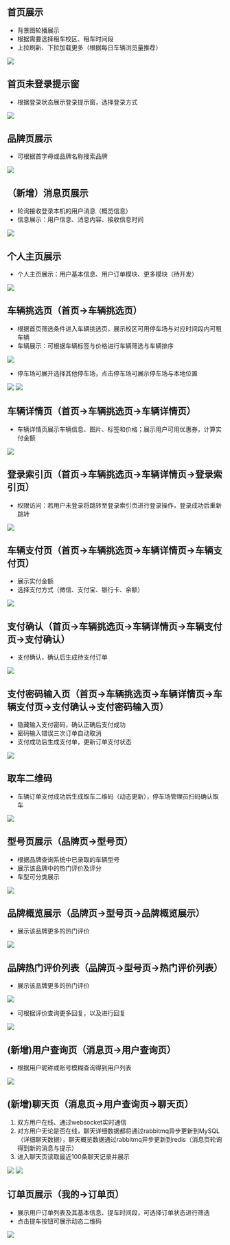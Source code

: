 ## 首页展示
- 背景图轮播展示
- 根据需要选择租车校区、租车时间段
- 上拉刷新、下拉加载更多（根据每日车辆浏览量推荐）

<img src="https://lingbao-crisps.cn/static/readme/sy.png"  style="max-width:220px;height:auto;">

## 首页未登录提示窗
- 根据登录状态展示登录提示窗，选择登录方式

<img src="https://lingbao-crisps.cn/static/readme/dltsc.png"  style="max-width:220px;height:auto;">

## 品牌页展示
- 可根据首字母或品牌名称搜索品牌

<img src="https://lingbao-crisps.cn/static/readme/pp.png"  style="max-width:220px;height:auto;">

## （__新增__）消息页展示
- 轮询接收登录本机的用户消息（概览信息）
- 信息展示：用户信息、消息内容、接收信息时间

<img src="https://lingbao-crisps.cn/static/readme/xxy.png"  style="max-width:220px;height:auto;">

## 个人主页展示
- 个人主页展示：用户基本信息、用户订单模块、更多模块（待开发）

<img src="https://lingbao-crisps.cn/static/readme/wd.png"  style="max-width:220px;height:auto;">

## 车辆挑选页（首页->车辆挑选页）
- 根据首页筛选条件进入车辆挑选页，展示校区可用停车场与对应时间段内可租车辆
- 车辆展示：可根据车辆标签与价格进行车辆筛选与车辆排序

<img src="https://lingbao-crisps.cn/static/readme/tx.png"  style="max-width:220px;height:auto;">

- 停车场可展开选择其他停车场，点击停车场可展示停车场与本地位置

<img src="https://lingbao-crisps.cn/static/readme/txtcc.png"  style="max-width:220px;height:auto;">
<img src="https://lingbao-crisps.cn/static/readme/txtccwz.png"  style="max-width:220px;height:auto;">

## 车辆详情页（首页->车辆挑选页->车辆详情页）
- 车辆详情页展示车辆信息、图片、标签和价格；展示用户可用优惠券，计算实付金额

<img src="https://lingbao-crisps.cn/static/readme/clxq.png"  style="max-width:220px;height:auto;">

## 登录索引页（首页->车辆挑选页->车辆详情页->登录索引页）
- 权限访问：若用户未登录将跳转至登录索引页进行登录操作，登录成功后重新跳转

<img src="https://lingbao-crisps.cn/static/readme/dltzy.png"  style="max-width:220px;height:auto;">

## 车辆支付页（首页->车辆挑选页->车辆详情页->车辆支付页）
- 展示实付金额
- 选择支付方式（微信、支付宝、银行卡、余额）

<img src="https://lingbao-crisps.cn/static/readme/zfxz.png"  style="max-width:220px;height:auto;">

## 支付确认（首页->车辆挑选页->车辆详情页->车辆支付页->支付确认）
- 支付确认，确认后生成待支付订单

<img src="https://lingbao-crisps.cn/static/readme/zfqr.png"  style="max-width:220px;height:auto;">

## 支付密码输入页（首页->车辆挑选页->车辆详情页->车辆支付页->支付确认->支付密码输入页）
- 隐藏输入支付密码，确认正确后支付成功
- 密码输入错误三次订单自动取消
- 支付成功后生成支付单，更新订单支付状态

<img src="https://lingbao-crisps.cn/static/readme/zfmm.png"  style="max-width:220px;height:auto;">

## 取车二维码
- 车辆订单支付成功后生成取车二维码（动态更新），停车场管理员扫码确认取车

<img src="https://lingbao-crisps.cn/static/readme/qcewm.png"  style="max-width:220px;height:auto;">

## 型号页展示（品牌页->型号页）
- 根据品牌查询系统中已录取的车辆型号
- 展示该品牌中的热门评价及评分
- 车型可分类展示

<img src="https://lingbao-crisps.cn/static/readme/xh.png"  style="max-width:220px;height:auto;">

## 品牌概览展示（品牌页->型号页->品牌概览展示）
- 展示该品牌更多的热门评价

<img src="https://lingbao-crisps.cn/static/readme/ppjs.png"  style="max-width:220px;height:auto;">

## 品牌热门评价列表（品牌页->型号页->热门评价列表）
- 展示该品牌更多的热门评价

<img src="https://lingbao-crisps.cn/static/readme/pppl.png"  style="max-width:220px;height:auto;">

- 可根据评价查询更多回复，以及进行回复

<img src="https://lingbao-crisps.cn/static/readme/plhf.png"  style="max-width:220px;height:auto;">

## (__新增__)用户查询页（消息页->用户查询页）
- 根据用户昵称或账号模糊查询得到用户列表

<img src="https://lingbao-crisps.cn/static/readme/yhcx.png"  style="max-width:220px;height:auto;">

## (__新增__)聊天页（消息页->用户查询页->聊天页）
1. 双方用户在线、通过websocket实时通信
2. 对方用户无论是否在线，聊天详细数据都将通过rabbitmq异步更新到MySQL（详细聊天数据），聊天概览数据通过rabbitmq异步更新到redis（消息页轮询得到新的消息与提示）
3. 进入聊天页读取最近100条聊天记录并展示

<img src="https://lingbao-crisps.cn/static/readme/lty.png"  style="max-width:220px;height:auto;">
<img src="https://lingbao-crisps.cn/static/readme/lty2.png"  style="max-width:220px;height:auto;">

## 订单页展示（我的->订单页）
- 展示用户订单列表及其基本信息、提车时间段，可选择订单状态进行筛选
- 点击提车按钮可展示动态二维码

<img src="https://lingbao-crisps.cn/static/readme/dd.png"  style="max-width:220px;height:auto;">






